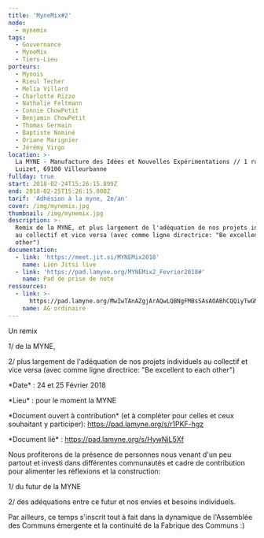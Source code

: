 ```yaml
---
title: 'MyneMix#2'
node:
  - mynemix
tags:
  - Gouvernance
  - MyneMix
  - Tiers-Lieu
porteurs:
  - Mynois
  - Rieul Techer
  - Melia Villard
  - Charlotte Rizzo
  - Nathalie Feltmann
  - Connie ChowPetit
  - Benjamin ChowPetit
  - Thomas Germain
  - Baptiste Nominé
  - Oriane Marignier
  - Jérémy Virgo
location: >-
  La MYNE - Manufacture des Idées et Nouvelles Expérimentations // 1 rue du
  Luizet, 69100 Villeurbanne
fullday: true
start: 2018-02-24T15:26:15.899Z
end: 2018-02-25T15:26:15.000Z
tarif: 'Adhésion à la myne, 2e/an'
cover: /img/mynemix.jpg
thumbnail: /img/mynemix.jpg
description: >-
  Remix de la MYNE, et plus largement de l'adéquation de nos projets individuels
  au collectif et vice versa (avec comme ligne directrice: "Be excellent to each
  other")
documentation:
  - link: 'https://meet.jit.si/MYNEMix2018'
    name: Lien Jitsi live
  - link: 'https://pad.lamyne.org/MYNEMix2_Fevrier2018#'
    name: Pad de prise de note
ressources:
  - link: >-
      https://pad.lamyne.org/MwIwTAnAZgjArAQwLQBNgFMBsSAsAOABhCQQiyTwGMB2GECGaveBIA==#
    name: AG ordinaire
---
```

Un remix

1/ de la MYNE,

2/ plus largement de l'adéquation de nos projets individuels au collectif et vice versa (avec comme ligne directrice: "Be excellent to each other")

\*Date\* : 24 et 25 Février 2018

\*Lieu\* : pour le moment la MYNE

\*Document ouvert à contribution\* (et à compléter pour celles et ceux souhaitant y participer): https://pad.lamyne.org/s/r1PKF-hgz

\*Document lié\* : https://pad.lamyne.org/s/HywNiL5Xf

Nous profiterons de la présence de personnes nous venant d'un peu partout et investi dans différentes communautés et cadre de contribution pour alimenter les réflexions et la construction:

1/ du futur de la MYNE

2/ des adéquations entre ce futur et nos envies et besoins individuels.

Par ailleurs, ce temps s'inscrit tout à fait dans la dynamique de l'Assemblée des Communs émergente et la continuité de la Fabrique des Communs :)
